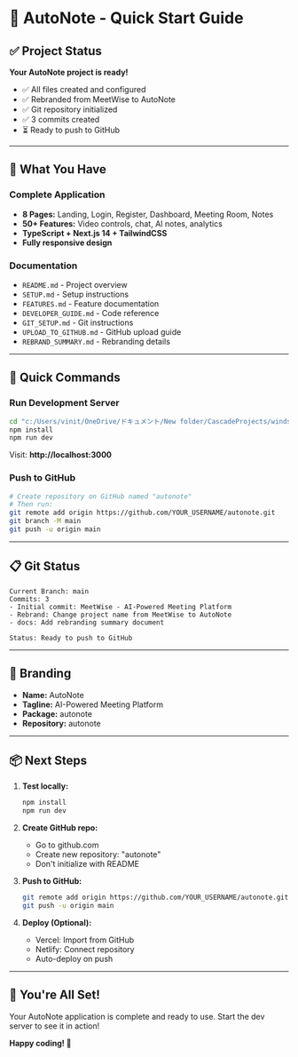 # 🚀 AutoNote - Quick Start Guide

## ✅ Project Status

**Your AutoNote project is ready!**
- ✅ All files created and configured
- ✅ Rebranded from MeetWise to AutoNote
- ✅ Git repository initialized
- ✅ 3 commits created
- ⏳ Ready to push to GitHub

---

## 🎯 What You Have

### Complete Application
- **8 Pages:** Landing, Login, Register, Dashboard, Meeting Room, Notes
- **50+ Features:** Video controls, chat, AI notes, analytics
- **TypeScript + Next.js 14 + TailwindCSS**
- **Fully responsive design**

### Documentation
- `README.md` - Project overview
- `SETUP.md` - Setup instructions
- `FEATURES.md` - Feature documentation
- `DEVELOPER_GUIDE.md` - Code reference
- `GIT_SETUP.md` - Git instructions
- `UPLOAD_TO_GITHUB.md` - GitHub upload guide
- `REBRAND_SUMMARY.md` - Rebranding details

---

## 🏃 Quick Commands

### Run Development Server
```bash
cd "c:/Users/vinit/OneDrive/ドキュメント/New folder/CascadeProjects/windsurf"
npm install
npm run dev
```
Visit: **http://localhost:3000**

### Push to GitHub
```bash
# Create repository on GitHub named "autonote"
# Then run:
git remote add origin https://github.com/YOUR_USERNAME/autonote.git
git branch -M main
git push -u origin main
```

---

## 📋 Git Status

```
Current Branch: main
Commits: 3
- Initial commit: MeetWise - AI-Powered Meeting Platform
- Rebrand: Change project name from MeetWise to AutoNote
- docs: Add rebranding summary document

Status: Ready to push to GitHub
```

---

## 🎨 Branding

- **Name:** AutoNote
- **Tagline:** AI-Powered Meeting Platform
- **Package:** autonote
- **Repository:** autonote

---

## 📦 Next Steps

1. **Test locally:**
   ```bash
   npm install
   npm run dev
   ```

2. **Create GitHub repo:**
   - Go to github.com
   - Create new repository: "autonote"
   - Don't initialize with README

3. **Push to GitHub:**
   ```bash
   git remote add origin https://github.com/YOUR_USERNAME/autonote.git
   git push -u origin main
   ```

4. **Deploy (Optional):**
   - Vercel: Import from GitHub
   - Netlify: Connect repository
   - Auto-deploy on push

---

## 🎉 You're All Set!

Your AutoNote application is complete and ready to use. Start the dev server to see it in action!

**Happy coding! 🚀**

